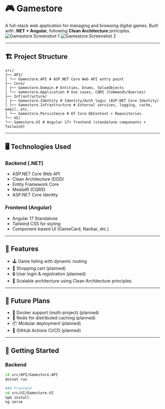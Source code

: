 ﻿# 🎮 Gamestore

A full-stack web application for managing and browsing digital games. Built with **.NET + Angular**, following **Clean Architecture** principles.
![Gamestore Screenshot 1](https://i.imgur.com/7rzmUzO.png)
![Gamestore Screenshot 2](https://i.imgur.com/38YwLps.png)


---

## 🏗 Project Structure

```
src/
├── API/
│ └── Gamestore.API # ASP.NET Core Web API entry point
├── Core/
│ ├── Gamestore.Domain # Entities, Enums, ValueObjects
│ └── Gamestore.Application # Use cases, CQRS (Commands/Queries)
├── Infrastructure/
│ ├── Gamestore.Identity # Identity/Auth logic (ASP.NET Core Identity)
│ ├── Gamestore.Infrastructure # External services, logging, cache, email, etc.
│ └── Gamestore.Persistence # EF Core DbContext + Repositories
└── UI/
└── Gamestore.UI # Angular 17+ frontend (standalone components + Tailwind)
```
---

## 🖥 Technologies Used

### Backend (.NET)
- ASP.NET Core Web API
- Clean Architecture (DDD)
- Entity Framework Core
- MediatR (CQRS)
- ASP.NET Core Identity

### Frontend (Angular)
- Angular 17 Standalone
- Tailwind CSS for styling
- Component-based UI (GameCard, Navbar, etc.)

---

## 🚧 Features

- 🕹 Game listing with dynamic routing
- 🛒 Shopping cart (planned)
- 🔒 User login & registration (planned)
- 🧩 Scalable architecture using Clean Architecture principles

---

## 🐳 Future Plans

- 🐳 Docker support (multi-project) (planned)
- 🧠 Redis for distributed caching (planned)
- 📦 Modular deployment (planned)
- 🏁 GitHub Actions CI/CD (planned)

---

## 🚀 Getting Started

### Backend
```bash
cd src/API/Gamestore.API
dotnet run

### Frontend
cd src/UI/Gamestore.UI
npm install
ng serve
